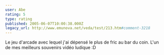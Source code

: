 ```yaml
---
user: Abe
rating: 5
type: rating
published: 2005-06-07T10:00:38.000Z
legacy_url: http://www.emunova.net/veda/test/213.htm#comment-3218
---
```

Le jeu d'arcade avec lequel j'ai dépensé le plus de fric au bar du coin. L'un de mes meilleurs souvenirs vidéo ludique :D
